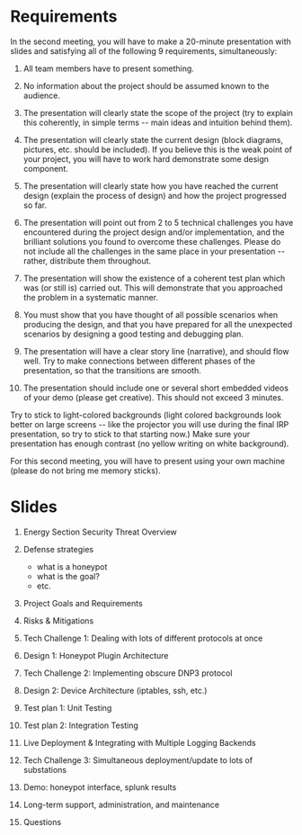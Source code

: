 # Requirements

In the second meeting, you will have to make a 20-minute presentation with
slides and satisfying all of the following 9 requirements, simultaneously:

1. All team members have to present something.

2. No information about the project should be assumed known to the audience.

3. The presentation will clearly state the scope of the project (try to explain this coherently, in simple terms -- main ideas and intuition behind them).

4. The presentation will clearly state the current design (block diagrams, pictures, etc. should be included). If you believe this is the weak point of your project, you will have to work hard demonstrate some design component.

5. The presentation will clearly state how you have reached the current design (explain the process of design) and how the project progressed so far.

6. The presentation will point out from 2 to 5 technical challenges you have encountered during the project design and/or implementation, and the brilliant solutions you found to overcome these challenges. Please do not include all the challenges in the same place in your presentation -- rather, distribute them throughout.

7. The presentation will show the existence of a coherent test plan which was (or still is) carried out. This will demonstrate that you approached the problem in a systematic manner.

8. You must show that you have thought of all possible scenarios when producing the design, and that you have prepared for all the unexpected scenarios by designing a good testing and debugging plan.

9. The presentation will have a clear story line (narrative), and should flow well. Try to make connections between different phases of the presentation, so that the transitions are smooth.

10. The presentation should include one or several short embedded videos of your demo (please get creative). This should not exceed 3 minutes.


Try to stick to light-colored backgrounds (light colored backgrounds look better on large screens -- like the projector you will use during the final IRP presentation, so try to stick to that starting now.) Make sure your presentation has enough contrast (no yellow writing on white background).


For this second meeting, you will have to present using your own machine (please do not bring me memory sticks).

# Slides

1. Energy Section Security Threat Overview

2. Defense strategies
   * what is a honeypot
   * what is the goal?
   * etc.

3. Project Goals and Requirements

4. Risks & Mitigations

5. Tech Challenge 1: Dealing with lots of different protocols at once

6. Design 1: Honeypot Plugin Architecture

7. Tech Challenge 2: Implementing obscure DNP3 protocol

8. Design 2: Device Architecture (iptables, ssh, etc.)

9. Test plan 1: Unit Testing

10. Test plan 2: Integration Testing

11. Live Deployment & Integrating with Multiple Logging Backends

12. Tech Challenge 3: Simultaneous deployment/update to lots of substations

13. Demo: honeypot interface, splunk results

14. Long-term support, administration, and maintenance

15. Questions

